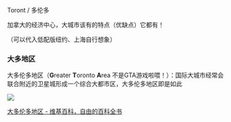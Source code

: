 Toront / 多伦多

加拿大的经济中心，大城市该有的特点（优缺点）它都有！

（可以代入低配版纽约、上海自行想象）

### 大多地区

大多伦多地区（**G**reater **T**oronto **A**rea 不是GTA游戏啦喂！）：国际大城市经常会联合附近的卫星城形成一个综合大都市区，大多伦多地区即是如此

![](https://picture-guan.oss-cn-hangzhou.aliyuncs.com/20230212234428.png)

[大多伦多地区 - 维基百科，自由的百科全书](https://zh.wikipedia.org/wiki/%E5%A4%A7%E5%A4%9A%E5%80%AB%E5%A4%9A%E5%9C%B0%E5%8D%80?useskin=vector)